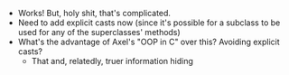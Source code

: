 - Works! But, holy shit, that's complicated.
- Need to add explicit casts now (since it's possible for a subclass to be used for any of the superclasses' methods)
- What's the advantage of Axel's "OOP in C" over this? Avoiding explicit casts?
    - That and, relatedly, truer information hiding